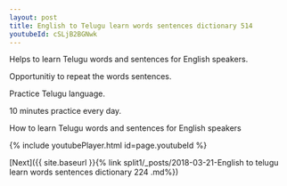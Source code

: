 ```yaml
---
layout: post
title: English to Telugu learn words sentences dictionary 514 
youtubeId: cSLjB2BGNwk
---
```

 
 
Helps to learn Telugu words and sentences for English speakers.

Opportunitiy to repeat the words sentences. 

Practice Telugu language. 
 
10 minutes practice every day. 
 
How to learn Telugu words and sentences for English speakers 
 
{% include youtubePlayer.html id=page.youtubeId %}
 
 
[Next]({{ site.baseurl }}{% link  split1/_posts/2018-03-21-English to telugu learn words sentences dictionary 224 .md%})
 
